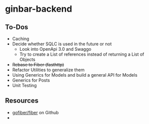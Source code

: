 # ginbar-backend
## To-Dos 
- Caching
- Decide whether SQLC is used in the future or not
  - Look into OpenApi 3.0 and Swaggo
  - Try to create a List of references instead of returning a List of Objects
- ~~Rebase to Fiber (fasthttp)~~
- Refactor Utilities to generalize them
- Using Generics for Models and build a general API for Models
- Generics for Posts
- Unit Testing

## Resources
- [gofiber/fiber](https://github.com/gofiber/fiber) on Github
- 
